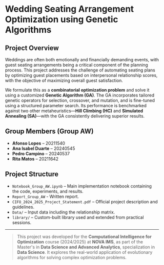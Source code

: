 # Wedding Seating Arrangement Optimization using Genetic Algorithms

## Project Overview

Weddings are often both emotionally and financially demanding events, with guest seating arrangements being a critical component of the planning process. This project addresses the challenge of automating seating plans by optimizing guest placements based on interpersonal relationship scores, with the objective of maximizing overall guest satisfaction.

We formulate this as a **combinatorial optimization problem** and solve it using a customized **Genetic Algorithm (GA)**. The GA incorporates tailored genetic operators for selection, crossover, and mutation, and is fine-tuned using a structured parameter search. Its performance is benchmarked against two other metaheuristics—**Hill Climbing (HC)** and **Simulated Annealing (SA)**—with the GA consistently delivering superior results.

## Group Members (Group AW)

- **Afonso Lopes** – 20211540  
- **Ana Isabel Duarte** – 20240545  
- **Pedro Campino** – 20240537  
- **Rita Matos** – 20211642

## Project Structure

- `Notebook_Group_AW.ipynb` – Main implementation notebook containing the code, experiments, and results.
- `Report_Group_AW` - Written report.
- `CIFO_2024_2025_Project_Statement.pdf` – Official project description and guidelines.
- `Data/` – Input data including the relationship matrix.
- `library/` – Custom-built library used and extended from practical sessions.

---

> This project was developed for the **Computational Intelligence for Optimization** course (2024/2025) at **NOVA IMS**, as part of the Master's in **Data Science and Advanced Analytics**, specialization in **Data Science**. It explores the real-world application of evolutionary algorithms for solving complex optimization problems.
